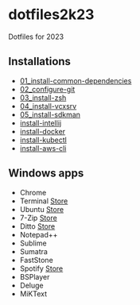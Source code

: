 # dotfiles2k23
Dotfiles for 2023

## Installations
* [01_install-common-dependencies](01_install-common-dependencies/install-common-dependencies.sh)
* [02_configure-git](02_configure-git/configure-git.sh)
* [03_install-zsh](03_install-zsh/install-zsh.sh)
* [04_install-vcxsrv](04_install-vcxsrv/install-vcxsrv.sh)
* [05_install-sdkman](05_install-sdkman/install-sdkman.zsh)
* [install-intellij](06_other_installations/install-intellij.sh)
* [install-docker](06_other_installations/install-docker.sh)
* [install-kubectl](06_other_installations/install-kubectl.sh)
* [install-aws-cli](06_other_installations/install-aws-cli.sh)

## Windows apps
* Chrome
* Terminal [Store](https://www.microsoft.com/store/productId/9N0DX20HK701)
* Ubuntu [Store](https://www.microsoft.com/store/productId/9PN20MSR04DW)
* 7-Zip [Store](https://apps.microsoft.com/store/detail/XPDNKVCX4QD2DC)
* Ditto [Store](https://www.microsoft.com/store/productId/9NBLGGH3ZBJQ)
* Notepad++
* Sublime
* Sumatra
* FastStone
* Spotify [Store](https://www.microsoft.com/store/productId/9NCBCSZSJRSB)
* BSPlayer
* Deluge
* MiKText

